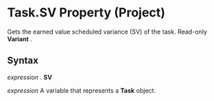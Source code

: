 
# Task.SV Property (Project)

Gets the earned value scheduled variance (SV) of the task. Read-only  **Variant** .


## Syntax

 _expression_ . **SV**

 _expression_ A variable that represents a **Task** object.

